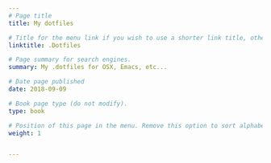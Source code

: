 ```yaml
---
# Page title
title: My dotfiles

# Title for the menu link if you wish to use a shorter link title, otherwise remove this option.
linktitle: .Dotfiles

# Page summary for search engines.
summary: My .dotfiles for OSX, Emacs, etc...

# Date page published
date: 2018-09-09

# Book page type (do not modify).
type: book 

# Position of this page in the menu. Remove this option to sort alphabetically.
weight: 1


---
```


